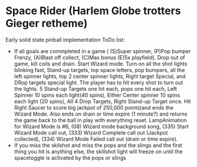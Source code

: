 # Space Rider (Harlem Globe trotters Gieger retheme)
Early solid state pinball implementation
ToDo list:
* If all goals are commpleted in a game ( (S)Super spinner, (P)Pop bumper Frenzy, (A)Blast off collect, (C)Max bonus (E)5x playfield). Drop out of game, kill coils and drain. Start Wizard mode. Turn on all the shot lights blinking fast, Stand-up targets, top space letters, pop bumpers, all the left spinner lights, top 2 center spinner lights, Right target Special, and DRop targets special light. The player has to hit every shot to turn out the lights. 5 Stand-up Targets one hit each, pops one hit each, Left Spinner 10 spins each light(40 spins), Either Center spinner 10 spins each light (20 spins), All 4 Drop Targets, Right Stand-up Target once. Hit Right Saucer to score big jackpot of 250,000 points)and ends the Wizard Mode. Also ends on drain or time expire (1 minute?) and returns the game back to the ball in play with everything reset. LampAnimation for Wizard Mode is #6, (08) Wizard mode background song, (335) Start Wizard Mode call out, (333) Wizard Complete call out (Jackpot collected), (334) Wizard Mode Failed call out (drain or time expire).
* If you miss the skilshot and miss the pops and the slings and the first thing you hit is anything else, the skillshot light will freeze on until the spacetoggle is activated by the pops or slings